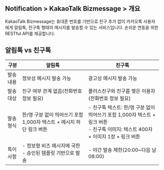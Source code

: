 ## Notification > KakaoTalk Bizmessage > 개요

KakaoTalk Bizmessage는 휴대폰 번호를 기반으로 친구 추가 없이 카카오톡 사용자에게 알림톡, 친구톡 형태의 메시지를 발송할 수 있는 서비스입니다.
손쉬운 연동을 위한 RESTful API를 제공합니다.

## 알림톡 vs 친구톡
| 구분    | 알림톡                                      | 친구톡                                      |
| ----- | ---------------------------------------- | ---------------------------------------- |
| 발송 내용 | 정보성 메시지 발송 가능                            | 광고성 메시지 발송 가능                            |
| 발송 대상 | 친구 여부 관계 없음(전화번호 정보 필요)                  | 플러스친구와 친구를 맺은 이용자(전화번호 정보 필요)            |
| 발송 형식 | 한/영 구분 없이 띄어쓰기 포함 1,000자 텍스트 + 메시지 하단 링크 버튼 | - 친구톡 텍스트: 한/영 구분 없이 띄어쓰기 포함 1,000자 텍스트 + 링크 버튼<br />- 친구톡 이미지: 텍스트 400자 + 이미지 1장 + 링크 버튼 |
| 특이 사항 | - 정보형 비즈 메시지에 국한<br />- 승인된 템플릿 기반으로 발송  | - 야간 발송 제한(20:00~다음 날 08:00)             |

